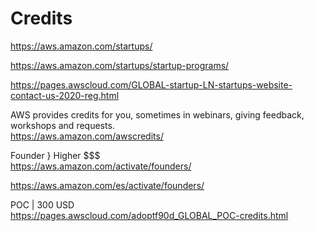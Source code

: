 # Credits

https://aws.amazon.com/startups/

https://aws.amazon.com/startups/startup-programs/

https://pages.awscloud.com/GLOBAL-startup-LN-startups-website-contact-us-2020-reg.html

AWS provides credits for you, sometimes in webinars, giving feedback, workshops and requests.
<br>
https://aws.amazon.com/awscredits/

Founder } Higher $$$
<br>
https://aws.amazon.com/activate/founders/

https://aws.amazon.com/es/activate/founders/

POC |  300 USD
<br> 
https://pages.awscloud.com/adoptf90d_GLOBAL_POC-credits.html

